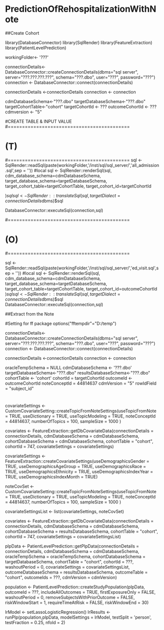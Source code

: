 # PredictionOfRehospitalizationWithNote

##Create Cohort

library(DatabaseConnector)
library(SqlRender)
library(FeatureExtraction)
library(PatientLevelPrediction)



workingFolder<- '???'

connectionDetails<-DatabaseConnector::createConnectionDetails(dbms="sql server",
                                                              server="???.???.???.???",
                                                              schema="???.dbo",
                                                              user="???",
                                                              password="???")
connection <- DatabaseConnector::connect(connectionDetails)

connectionDetails <-connectionDetails
connection <- connection

cdmDatabaseSchema<-"???.dbo"
targetDatabaseSchema<-"???.dbo"
targetCohortTable<-"cohort"
targetCohortId <- ???
outcomeCohortId <- ???
cdmversion <- "5"

#CREATE TABLE & INPUT VALUE
#===========================================
# (T)
#===========================================
sql <- SqlRender::readSql(paste(workingFolder,'/inst/sql/sql_server/','all_admission.sql',sep = '')) #local
sql <- SqlRender::renderSql(sql,
                            cdm_database_schema=cdmDatabaseSchema,
                            target_database_schema=targetDatabaseSchema,
                            target_cohort_table=targetCohortTable,
                            target_cohort_id=targetCohortId

)$sql
sql <- SqlRender::translateSql(sql,
                               targetDialect=connectionDetails$dbms)$sql

DatabaseConnector::executeSql(connection,sql)

#===========================================
# (O)
#===========================================

sql <- SqlRender::readSql(paste(workingFolder,'/inst/sql/sql_server/','ed_visit.sql',sep = '')) #local
sql <- SqlRender::renderSql(sql,
                            cdm_database_schema=cdmDatabaseSchema,
                            target_database_schema=targetDatabaseSchema,
                            target_cohort_table=targetCohortTable,
                            target_cohort_id=outcomeCohortId
)$sql
sql <- SqlRender::translateSql(sql,
                               targetDialect=connectionDetails$dbms)$sql
DatabaseConnector::executeSql(connection,sql)


##Extract from the Note

#Setting for ff package
options("fftempdir"="D:/temp")

connectionDetails<-DatabaseConnector::createConnectionDetails(dbms="sql server",
                                                              server="???.???.???.???",
                                                              schema="???.dbo",
                                                              user="???",
                                                              password="???")
connection <- DatabaseConnector::connect(connectionDetails)

connectionDetails <-connectionDetails
connection <- connection

oracleTempSchema = NULL
cdmDatabaseSchema <- '???.dbo'
targetDatabaseSchema<-"???.dbo"
resultsDatabaseSchema<-"???.dbo"
cohortTable <- 'cohort'
cohortId = targetCohortId
outcomeId <- outcomeCohortId
noteConceptId = 44814637
cdmVersion = "5"
rowIdField = "subject_id"

#
covariateSettings <- CustomCovariateSetting::createTopicFromNoteSettings(useTopicFromNote = TRUE,
                                                 useDictionary = TRUE,
                                                 useTopicModeling = TRUE,
                                                 noteConceptId = 44814637,
                                                 numberOfTopics = 100,
                                                 sampleSize = 1000
                                                 )

covariates <- FeatureExtraction::getDbCovariateData(connectionDetails = connectionDetails,
                                 cdmDatabaseSchema = cdmDatabaseSchema,
                                 cohortDatabaseSchema = cdmDatabaseSchema,
                                 cohortTable = "cohort",
                                 cohortId = 747,
                                 covariateSettings = covariateSettings)


covariateSettings <- FeatureExtraction::createCovariateSettings(useDemographicsGender = TRUE,
                                                                useDemographicsAgeGroup = TRUE,
                                             useDemographicsRace = TRUE,
                                             useDemographicsEthnicity = TRUE,
                                             useDemographicsIndexYear = TRUE,
                                             useDemographicsIndexMonth = TRUE)


noteCovSet <- CustomCovariateSetting::createTopicFromNoteSettings(useTopicFromNote = TRUE,
                                                                         useDictionary = TRUE,
                                                                         useTopicModeling = TRUE,
                                                                         noteConceptId = 44814637,
                                                                         numberOfTopics = 100,
                                                                         sampleSize = 1000
)


covariateSettingsList <- list(covariateSettings, noteCovSet)

covariates <-  FeatureExtraction::getDbCovariateData(connectionDetails = connectionDetails,
                                 cdmDatabaseSchema = cdmDatabaseSchema,
                                 cohortDatabaseSchema = resultsDatabaseSchema,
                                 cohortTable = "cohort",
                                 cohortId = 747,
                                 covariateSettings = covariateSettingsList)



plpData <- PatientLevelPrediction::getPlpData(connectionDetails = connectionDetails,
                      cdmDatabaseSchema = cdmDatabaseSchema,
                      oracleTempSchema = oracleTempSchema,
                      cohortDatabaseSchema = targetDatabaseSchema,
                      cohortTable = "cohort",
                      cohortId = ???,
                      washoutPeriod = 0,
                      covariateSettings = covariateSettingsList,
                      outcomeDatabaseSchema = resultsDatabaseSchema,
                      outcomeTable = "cohort",
                      outcomeIds = ???,
                      cdmVersion = cdmVersion)

population <- PatientLevelPrediction::createStudyPopulation(plpData,
                                    outcomeId = ???,
                                    includeAllOutcomes = TRUE,
                                    firstExposureOnly = FALSE,
                                    washoutPeriod = 0,
                                    removeSubjectsWithPriorOutcome = FALSE,
                                    riskWindowStart = 1,
                                    requireTimeAtRisk = FALSE,
                                    riskWindowEnd = 30)

lrModel <- setLassoLogisticRegression()
lrResults <- runPlp(population,plpData, modelSettings = lrModel, testSplit = 'person',
                    testFraction = 0.25, nfold = 2)
